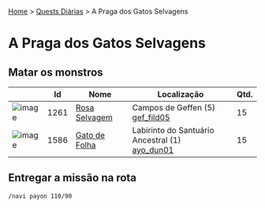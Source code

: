 [Home](../README.md) > [Quests Diárias](./README.md) > A Praga dos Gatos Selvagens

# A Praga dos Gatos Selvagens

## Matar os monstros

| | Id | Nome | Localização | Qtd. |
| - | - | - | - | - |
| ![image](https://file5s.ratemyserver.net/mobs/1261.gif) | 1261 | [Rosa Selvagem](https://ratemyserver.net/mob_db.php?mob_id=1261&small=1&back=1) | Campos de Geffen (5)<br>[gef_fild05](https://ratemyserver.net/index.php?page=npc_shop_warp&map=gef_fild05) | 15 |
| ![image](https://file5s.ratemyserver.net/mobs/1586.gif) | 1586 | [Gato de Folha](https://ratemyserver.net/mob_db.php?mob_id=1586&small=1&back=1) | Labirinto do Santuário Ancestral (1)<br>[ayo_dun01](https://ratemyserver.net/index.php?page=npc_shop_warp&map=ayo_dun01) | 15 |

## Entregar a missão na rota

```
/navi payon 110/90
```
